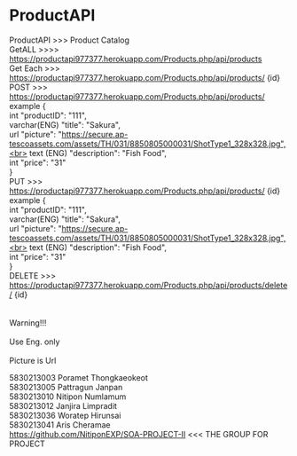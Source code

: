 # ProductAPI
ProductAPI >>> Product Catalog<br>
GetALL >>>> https://productapi977377.herokuapp.com/Products.php/api/products <br>
Get Each >>> https://productapi977377.herokuapp.com/Products.php/api/products/ {id} <br>
POST >>> https://productapi977377.herokuapp.com/Products.php/api/products/<br>
   example      {<br>
    int          "productID": "111",<br>
    varchar(ENG) "title": "Sakura",<br>
    url          "picture": "https://secure.ap-tescoassets.com/assets/TH/031/8850805000031/ShotType1_328x328.jpg",<br>
    text (ENG)   "description": "Fish Food",<br>
    int          "price": "31"<br>
                }<br>
PUT >>> https://productapi977377.herokuapp.com/Products.php/api/products/ {id}<br>
   example      {<br>
    int          "productID": "111",<br>
    varchar(ENG) "title": "Sakura",<br>
    url          "picture": "https://secure.ap-tescoassets.com/assets/TH/031/8850805000031/ShotType1_328x328.jpg",<br>
    text (ENG)   "description": "Fish Food",<br>
    int          "price": "31"<br>
                }<br>
DELETE >>> https://productapi977377.herokuapp.com/Products.php/api/products/delete/ {id}   <br>
<br>
<br>Warning!!!<br>
<br>Use Eng. only<br>
<br>Picture is Url  <br>

5830213003	Poramet Thongkaeokeot<br>
5830213005	Pattragun Janpan<br>
5830213010	Nitipon Numlamum<br>
5830213012	Janjira Limpradit<br>
5830213036	Woratep Hirunsai<br>
5830213041	Aris Cheramae<br>
https://github.com/NitiponEXP/SOA-PROJECT-II <<< THE GROUP FOR PROJECT <br>
